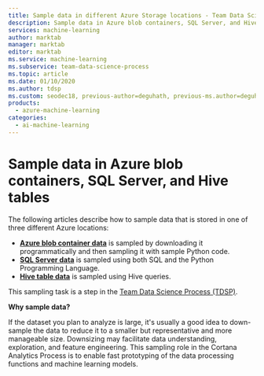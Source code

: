 ```yaml
---
title: Sample data in different Azure Storage locations - Team Data Science Process
description: Sample data in Azure blob containers, SQL Server, and Hive tables to reduce it to a smaller but representative and more manageable size.
services: machine-learning
author: marktab
manager: marktab
editor: marktab
ms.service: machine-learning
ms.subservice: team-data-science-process
ms.topic: article
ms.date: 01/10/2020
ms.author: tdsp
ms.custom: seodec18, previous-author=deguhath, previous-ms.author=deguhath
products:
  - azure-machine-learning
categories:
  - ai-machine-learning
---
```

# <a name="heading"></a>Sample data in Azure blob containers, SQL Server, and Hive tables

The following articles describe how to sample data that is stored in one of three different Azure locations:

* [**Azure blob container data**](sample-data-blob.md) is sampled by downloading it programmatically and then sampling it with sample Python code.
* [**SQL Server data**](sample-data-sql-server.md) is sampled using both SQL and the Python Programming Language. 
* [**Hive table data**](sample-data-hive.md) is sampled using Hive queries.

This sampling task is a step in the [Team Data Science Process (TDSP)](/azure/machine-learning/team-data-science-process/).

**Why sample data?**

If the dataset you plan to analyze is large, it's usually a good idea to down-sample the data to reduce it to a smaller but representative and more manageable size. Downsizing may facilitate data understanding, exploration, and feature engineering. This sampling role in the Cortana Analytics Process is to enable fast prototyping of the data processing functions and machine learning models.